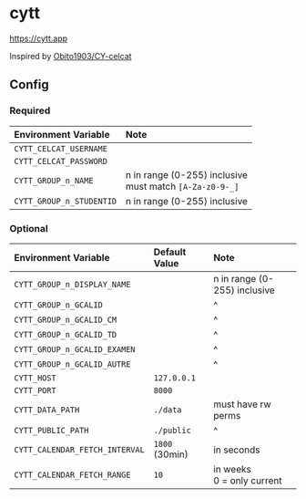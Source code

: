
# cytt

https://cytt.app

Inspired by [Obito1903/CY-celcat](https://github.com/Obito1903/CY-celcat)

## Config

### Required
| Environment Variable           | Note 
| :----------------------------- | :-
| `CYTT_CELCAT_USERNAME`         | 
| `CYTT_CELCAT_PASSWORD`         | 
| `CYTT_GROUP_n_NAME`            | n in range (0-255) inclusive <br/> must match `[A-Za-z0-9-_]`
| `CYTT_GROUP_n_STUDENTID`       | n in range (0-255) inclusive

### Optional
| Environment Variable           | Default Value  | Note 
| :----------------------------- | :------------- | :-
| `CYTT_GROUP_n_DISPLAY_NAME`    |                | n in range (0-255) inclusive
| `CYTT_GROUP_n_GCALID`          |                | ^
| `CYTT_GROUP_n_GCALID_CM`       |                | ^
| `CYTT_GROUP_n_GCALID_TD`       |                | ^
| `CYTT_GROUP_n_GCALID_EXAMEN`   |                | ^
| `CYTT_GROUP_n_GCALID_AUTRE`    |                | ^
| `CYTT_HOST`                    | `127.0.0.1`    | 
| `CYTT_PORT`                    | `8000`         | 
| `CYTT_DATA_PATH`               | `./data`       | must have rw perms
| `CYTT_PUBLIC_PATH`             | `./public`     | ^
| `CYTT_CALENDAR_FETCH_INTERVAL` | `1800` (30min) | in seconds
| `CYTT_CALENDAR_FETCH_RANGE`    | `10`           | in weeks <br/> 0 = only current
